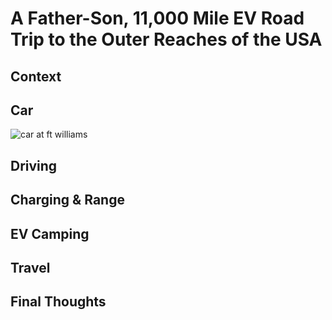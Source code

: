 # A Father-Son, 11,000 Mile EV Road Trip to the Outer Reaches of the USA

## Context

## Car

![car at ft williams](/assets/images/car_ftwilliams.jpeg)

## Driving

## Charging & Range

## EV Camping

## Travel

## Final Thoughts